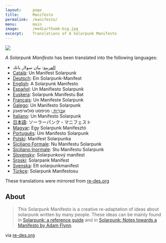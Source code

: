 ```yaml
---
layout:     page
title:      Manifesto
permalink:  /manifesto/
menu:       main
image:      /media/thumb-big.jpg
excerpt:    Translations of A Solarpunk Manifesto
---
```


<p>
    <img src="{{ site.baseurl }}/media/headers/aerial-4.jpg">
</p>

*A Solarpunk Manifesto* has been translated into the following languages:

- [العربية](/solarpunk/manifesto/arabic.html): بيان سولار بانك
- [Català](/solarpunk/manifesto/catala.html): Un Manifest Solarpunk
- [Deutsch](/solarpunk/manifesto/deutsch.html): Ein Solarpunk-Manifest
- [English](/solarpunk/manifesto/english.html): A Solarpunk Manifesto
- [Español](/solarpunk/manifesto/espanol.html): Un Manifiesto Solarpunk
- [Euskera](/solarpunk/manifesto/euskera.html): Solarpunk Manifestu Bat
- [Français](/solarpunk/manifesto/francais.html): Un Manifeste Solarpunk
- [Galego](/solarpunk/manifesto/galego.html): Un Manifesto Solarpunk
- [עִברִית ](/solarpunk/manifesto/hebrew.html): מניפסט סולארפאנק
- [Italiano](/solarpunk/manifesto/italiano.html): Un Manifesto Solarpunk
- [日本語](/solarpunk/manifesto/japanese.html): ソーラーパンク・マニフェスト
- [Magyar](/solarpunk/manifesto/magyar.html): Egy Solarpunk Manifesztó
- [Português](/solarpunk/manifesto/portugues.html): Um Manifesto Solarpunk
- [Polski](/solarpunk/manifesto/polski.html): Manifest Solarpunka
- [Siciliano Formale](/solarpunk/manifesto/siciliano-formale.html): Nu Manifestu Solarpunk
- [Siciliano Inormale](/solarpunk/manifesto/siciliano-informale.html): Stu Manifestu Solarpunk
- [Slovensky](/solarpunk/manifesto/slovensky.html): Solarpunkový manifest
- [Srpski](/solarpunk/manifesto/srpski.html): Solarpank Manifest
- [Svenska](/solarpunk/manifesto/svenska.html): Ett solarpunkmanifest
- [Türkçe](/solarpunk/manifesto/turkish.html): Solarpunk Manifestosu

These translations were mirrored from [re-des.org](http://www.re-des.org/un-manifiesto-solarpunk-todos-los-idiomas/)

## About

> This Solarpunk Manifesto is a creative re-adaptation of ideas about solarpunk written by many people. These ideas can be mainly found in [Solarpunk: a reference guide](https://medium.com/solarpunks/solarpunk-a-reference-guide-8bcf18871965) and in [Solarpunk: Notes towards a Manifesto by Adam Flynn](https://hieroglyph.asu.edu/2014/09/solarpunk-notes-toward-a-manifesto/).

via [re-des.org](http://www.re-des.org/a-solarpunk-manifesto/)
